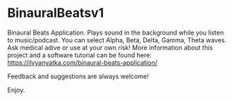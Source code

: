 # BinauralBeatsv1
 Binaural Beats Application. Plays sound in the background while you listen to music/podcast. You can select Alpha, Beta, Delta, Gamma, Theta waves. 
 Ask medical adive or use at your own risk! More information about this project and a software tutorial can be found here:
https://ilvyanyatka.com/binaural-beats-application/

Feedback and suggestions are always welcome!

Enjoy.

